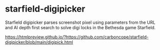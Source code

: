 # starfield-digipicker
Starfield digipicker parses screenshot pixel using parameters from the URL and AI depth first search to solve digi locks in the Bethesda game Starfield.

https://htmlpreview.github.io/?https://github.com/carboncope/starfield-digipicker/blob/main/digipick.html